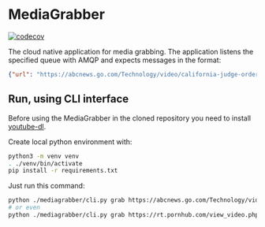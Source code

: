 # MediaGrabber

[![codecov](https://codecov.io/gh/dairlair/mediagrabber/branch/master/graph/badge.svg?token=P76Zts58lp)](undefined)

The cloud native application for media grabbing. The application listens the specified queue with AMQP and expects messages in the format:
```json
{"url": "https://abcnews.go.com/Technology/video/california-judge-orders-uber-lyft-reclassify-drivers-employees-72302309"}
```

## Run, using CLI interface

Before using the MediaGrabber in the cloned repository you need to install [youtube-dl](https://github.com/ytdl-org/youtube-dl#installation).

Create local python environment with:
```sh
python3 -m venv venv
. ./venv/bin/activate
pip install -r requirements.txt
```

Just run this command:
```sh
python ./mediagrabber/cli.py grab https://abcnews.go.com/Technology/video/california-judge-orders-uber-lyft-reclassify-drivers-employees-72302309
# or even
python ./mediagrabber/cli.py grab https://rt.pornhub.com/view_video.php?viewkey=ph5e63ee1d4a3f5
```